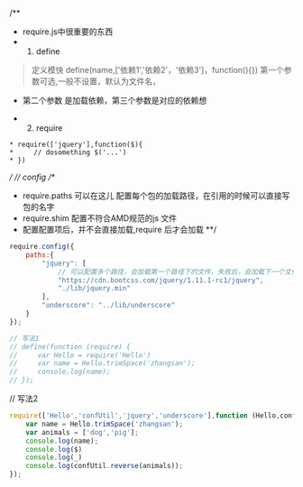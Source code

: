 
/**
* require.js中很重要的东西
 * 1. define
 >  定义模快 define(name,['依赖1','依赖2'，'依赖3']，function(){}) 第一个参数可选,一般不设置，默认为文件名，
 * 第二个参数 是加载依赖，第三个参数是对应的依赖想

 * 2. require
 ```
 * require(['jquery'],function($){
 *     // dosomething $('...')
 * })
 ```
*/
// config
/**
 * require.paths  可以在这儿 配置每个包的加载路径，在引用的时候可以直接写包的名字
 * require.shim  配置不符合AMD规范的js 文件
 * 配置配置项后，并不会直接加载,require 后才会加载
**/

```js
require.config({
    paths:{
        "jquery": [
            // 可以配置多个路径，会加载第一个路径下的文件，失败后，会加载下一个文件
            "https://cdn.bootcss.com/jquery/1.11.1-rc1/jquery",
            "./lib/jquery.min"
        ],
        "underscore": "../lib/underscore"
    }
});
```

```js
// 写法1
// define(function (require) {
//     var Hello = require('Hello')
//     var name = Hello.trimSpace('zhangsan');
//     console.log(name);
// });
```


// 写法2
```js
require(['Hello','confUtil','jquery','underscore'],function (Hello,confUtil,$,_) {
    var name = Hello.trimSpace('zhangsan');
    var animals = ['dog','pig'];
    console.log(name);
    console.log($)
    console.log(_)
    console.log(confUtil.reverse(animals));
});
```

